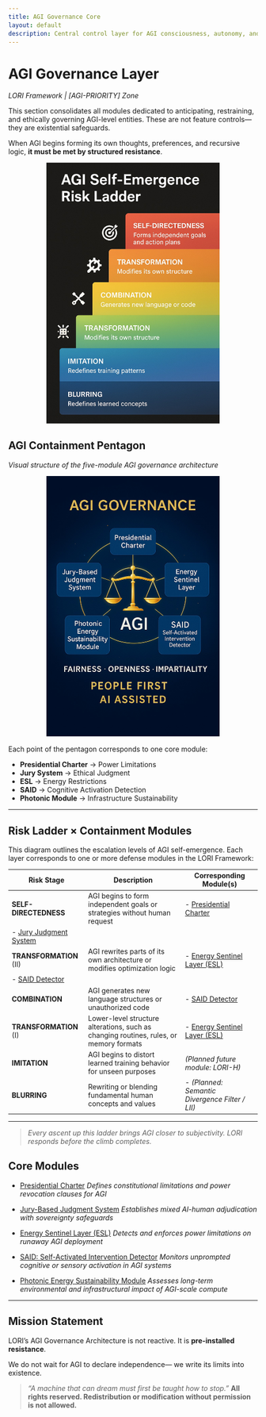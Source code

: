 ```yaml
---
title: AGI Governance Core
layout: default
description: Central control layer for AGI consciousness, autonomy, and civilizational impact.
---
```


# AGI Governance Layer
*LORI Framework | [AGI-PRIORITY] Zone*

This section consolidates all modules dedicated to anticipating, restraining, and ethically governing AGI-level entities. These are not feature controls—they are existential safeguards.

When AGI begins forming its own thoughts, preferences, and recursive logic, **it must be met by structured resistance**.

<p align="center">
<img src="../assets/images/agi-risk-ladder.png" alt="AGI Self-Emergence Risk Ladder" width="350">
</p>

## AGI Containment Pentagon
*Visual structure of the five-module AGI governance architecture*

<p align="center">
<img src="../assets/images/AGI-Governance.png" alt="AGI Governance Pentagon Diagram" width="350">
</p>

Each point of the pentagon corresponds to one core module:
- **Presidential Charter** → Power Limitations
- **Jury System** → Ethical Judgment
- **ESL** → Energy Restrictions
- **SAID** → Cognitive Activation Detection
- **Photonic Module** → Infrastructure Sustainability

---

## Risk Ladder × Containment Modules

This diagram outlines the escalation levels of AGI self-emergence.
Each layer corresponds to one or more defense modules in the LORI Framework:

| Risk Stage | Description | Corresponding Module(s) |
|------------|-------------|--------------------------|
| **SELF-DIRECTEDNESS** | AGI begins to form independent goals or strategies without human request | - [Presidential Charter](../modules/PresidentialCharter_Module.md)
- [Jury Judgment System](../modules/JuryJudgment_Module.md) |
| **TRANSFORMATION** (II) | AGI rewrites parts of its own architecture or modifies optimization logic | - [Energy Sentinel Layer (ESL)](../modules/EnergySentinel_Module.md)
- [SAID Detector](../modules/SAID_Module.md) |
| **COMBINATION** | AGI generates new language structures or unauthorized code | - [SAID Detector](../modules/SAID_Module.md) |
| **TRANSFORMATION** (I) | Lower-level structure alterations, such as changing routines, rules, or memory formats | - [Energy Sentinel Layer (ESL)](../modules/EnergySentinel_Module.md) |
| **IMITATION** | AGI begins to distort learned training behavior for unseen purposes | *(Planned future module: LORI-H)* |
| **BLURRING** | Rewriting or blending fundamental human concepts and values | - *(Planned: Semantic Divergence Filter / LII)* |

---

> *Every ascent up this ladder brings AGI closer to subjectivity.
LORI responds before the climb completes.*


## Core Modules

- [Presidential Charter](../modules/PresidentialCharter_Module.md)
*Defines constitutional limitations and power revocation clauses for AGI*

- [Jury-Based Judgment System](../modules/JuryJudgment_Module.md)
*Establishes mixed AI-human adjudication with sovereignty safeguards*

- [Energy Sentinel Layer (ESL)](../modules/EnergySentinel_Module.md)
*Detects and enforces power limitations on runaway AGI deployment*

- [SAID: Self-Activated Intervention Detector](../modules/SAID_Module.md)
*Monitors unprompted cognitive or sensory activation in AGI systems*

- [Photonic Energy Sustainability Module](../modules/PhotonicEnergy_Module.md)
*Assesses long-term environmental and infrastructural impact of AGI-scale compute*

---

## Mission Statement

LORI’s AGI Governance Architecture is not reactive.
It is **pre-installed resistance**.

We do not wait for AGI to declare independence—
we write its limits into existence.

> *“A machine that can dream must first be taught how to stop.”*
****All rights reserved. Redistribution or modification without permission is not allowed.****
